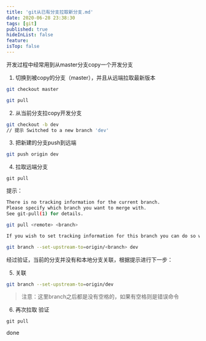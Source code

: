 ```yaml
---
title: 'git从已有分支拉取新分支.md'
date: 2020-06-28 23:38:30
tags: [git]
published: true
hideInList: false
feature: 
isTop: false
---
```

开发过程中经常用到从master分支copy一个开发分支

1. 切换到被copy的分支（master），并且从远端拉取最新版本


```bash
git checkout master

git pull
```

2. 从当前分支拉copy开发分支

```bash
git checkout -b dev
// 提示 Switched to a new branch 'dev'
```
3. 把新建的分支push到远端

```bash
git push origin dev
```

4. 拉取远端分支

```
git pull
```

提示：
```bash
There is no tracking information for the current branch.
Please specify which branch you want to merge with.
See git-pull(1) for details.

git pull <remote> <branch>

If you wish to set tracking information for this branch you can do so with:

git branch --set-upstream-to=origin/<branch> dev
```
经过验证，当前的分支并没有和本地分支关联，根据提示进行下一步：

5. 关联
```bash
git branch --set-upstream-to=origin/dev
```
> 注意：这里branch之后都是没有空格的，如果有空格则是错误命令

6. 再次拉取 验证

```
git pull
```

done